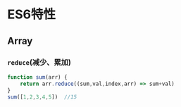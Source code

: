 # ES6特性
## Array
### `reduce`(减少、累加)
```js
function sum(arr) {
    return arr.reduce((sum,val,index,arr) => sum+val)
}
sum([1,2,3,4,5])  //15
```

